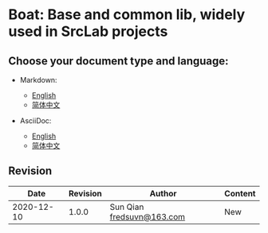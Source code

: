 # Boat: Base and common lib, widely used in SrcLab projects

## Choose your document type and language:

- Markdown:
    * [English](readme/README_en.adoc)
    * [简体中文](readme/README_zh.adoc)

- AsciiDoc:
    * [English](readme/README_en.adoc)
    * [简体中文](readme/README_zh.adoc)

## Revision

|Date|Revision|Author|Content
|---|---|---|---|
|2020-12-10|1.0.0|Sun Qian <fredsuvn@163.com>|New|
